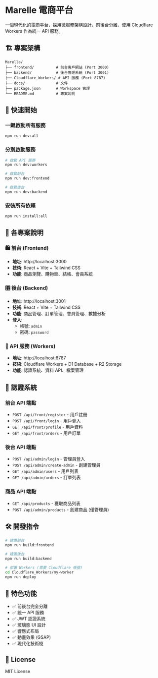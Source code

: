 # Marelle 電商平台

一個現代化的電商平台，採用微服務架構設計，前後台分離，使用 Cloudflare Workers 作為統一 API 服務。

## 🏗️ 專案架構

```
Marelle/
├── frontend/          # 前台客戶網站 (Port 3000)
├── backend/           # 後台管理系統 (Port 3001)
├── Cloudflare_Workers/ # API 服務 (Port 8787)
├── docs/              # 文件
├── package.json       # Workspace 管理
└── README.md          # 專案說明
```

## 🚀 快速開始

### 一鍵啟動所有服務
```bash
npm run dev:all
```

### 分別啟動服務
```bash
# 啟動 API 服務
npm run dev:workers

# 啟動前台
npm run dev:frontend

# 啟動後台
npm run dev:backend
```

### 安裝所有依賴
```bash
npm run install:all
```

## 📁 各專案說明

### 🛍️ 前台 (Frontend)
- **地址**: http://localhost:3000
- **技術**: React + Vite + Tailwind CSS
- **功能**: 商品瀏覽、購物車、結帳、會員系統

### 🎛️ 後台 (Backend)
- **地址**: http://localhost:3001
- **技術**: React + Vite + Tailwind CSS
- **功能**: 商品管理、訂單管理、會員管理、數據分析
- **登入**: 
  - 帳號: `admin`
  - 密碼: `password`

### 🔌 API 服務 (Workers)
- **地址**: http://localhost:8787
- **技術**: Cloudflare Workers + D1 Database + R2 Storage
- **功能**: 認證系統、資料 API、檔案管理

## 🔐 認證系統

### 前台 API 端點
- `POST /api/front/register` - 用戶註冊
- `POST /api/front/login` - 用戶登入
- `GET /api/front/profile` - 用戶資料
- `GET /api/front/orders` - 用戶訂單

### 後台 API 端點
- `POST /api/admin/login` - 管理員登入
- `POST /api/admin/create-admin` - 創建管理員
- `GET /api/admin/users` - 用戶列表
- `GET /api/admin/orders` - 訂單列表

### 商品 API 端點
- `GET /api/products` - 獲取商品列表
- `POST /api/admin/products` - 創建商品 (僅管理員)

## 🛠️ 開發指令

```bash
# 建置前台
npm run build:frontend

# 建置後台
npm run build:backend

# 部署 Workers (需要 Cloudflare 帳號)
cd Cloudflare_Workers/my-worker
npm run deploy
```

## 🌟 特色功能

- ✅ 前後台完全分離
- ✅ 統一 API 服務
- ✅ JWT 認證系統
- ✅ 玻璃態 UI 設計
- ✅ 響應式布局
- ✅ 動畫效果 (GSAP)
- ✅ 現代化技術棧

## 📄 License

MIT License